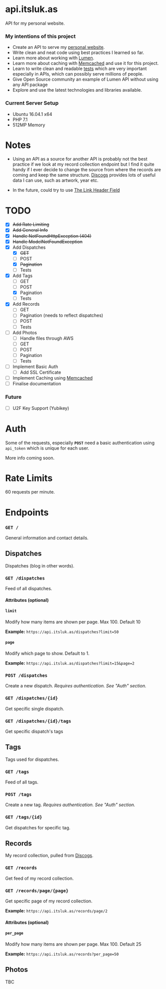 # api.itsluk.as
API for my personal website.

### My intentions of this project
* Create an API to serve my [personal website](https://github.com/lukasjuhas/itsluk.as).
* Write clean and neat code using best practices I learned so far.
* Learn more about working with [Lumen](https://lumen.laravel.com).
* Learn more about caching with [Memcached](http://memcached.org/) and use it for this project.
* Learn to write clean and readable [tests](https://github.com/lukasjuhas/api.itsluk.as/tree/master/tests) which are very important especially in APIs, which can possibly serve millions of people.
* Give Open Source community an example of Lumen API without using any API package
* Explore and use the latest technologies and libraries available.

### Current Server Setup
- Ubuntu 16.04.1 x64
- PHP 7.1
- 512MP Memory

# Notes
* Using an API as a source for another API is probably not the best practice if we look at my record collection endpoint but I find it quite handy if I ever decide to change the source from where the records are coming and keep the same structure. [Discogs](https://www.discogs.com/) provides lots of useful data I can use, such as artwork, year etc.

* In the future, could try to use [The Link Header Field](https://tools.ietf.org/html/rfc5988#section-5)

# TODO

- [x] ~~Add Rate Limiting~~
- [x] ~~Add General Info~~
- [x] ~~Handle NotFoundHttpException (404)~~
- [x] ~~Handle ModelNotFoundException~~
- [x] Add Dispatches
    - [x] ~~GET~~
    - [ ] POST
    - [x] ~~Pagination~~
    - [ ] Tests
- [x] Add Tags
    - [ ] GET
    - [ ] POST
    - [x] Pagination
    - [ ] Tests
- [x] Add Records
    - [ ] GET
    - [ ] Pagination (needs to reflect dispatches)
    - [ ] POST
    - [ ] Tests
- [ ] Add Photos
    - [ ] Handle files through AWS
    - [ ] GET
    - [ ] POST
    - [ ] Pagination
    - [ ] Tests
- [ ] Implement Basic Auth
    - [ ] Add SSL Certificate
- [ ] Implement Caching using [Memcached](http://memcached.org/)
- [ ] Finalise documentation

### Future
- [ ] U2F Key Support (Yubikey)

# Auth

Some of the requests, especially **`POST`** need a basic authentication using `api_token` which is unique for each user.

More info coming soon.

# Rate Limits

60 requests per minute.

# Endpoints

### `GET /`
General information and contact details.

## Dispatches
Dispatches (blog in other words).

### `GET /dispatches`
Feed of all dispatches.

#### Attributes (optional)

#### `limit`

Modify how many items are shown per page. Max 100. Default 10

**Example:** `https://api.itsluk.as/dispatches?limit=50`

#### `page`

Modify which page to show. Default to 1.

**Example:** `https://api.itsluk.as/dispatches?limit=15&page=2`


### `POST /dispatches`
Create a new dispatch. *Requires authentication. See "Auth" section.*

### `GET /dispatches/{id}`
Get specific single dispatch.

### `GET /dispatches/{id}/tags`
Get specific dispatch's tags

## Tags
Tags used for dispatches.

### `GET /tags`
Feed of all tags.

### `POST /tags`
Create a new tag. *Requires authentication. See "Auth" section.*

### `GET /tags/{id}`
Get dispatches for specific tag.

## Records
My record collection, pulled from [Discogs](https://www.discogs.com/).

### `GET /records`
Get feed of my record collection.

### `GET /records/page/{page}`
Get specific page of my record collection.

**Example:** `https://api.itsluk.as/records/page/2`

#### Attributes (optional)

#### `per_page`

Modify how many items are shown per page. Max 100. Default 25

**Example:** `https://api.itsluk.as/records?per_page=50`


## Photos

TBC
